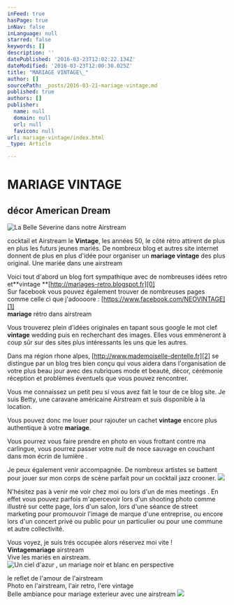 ```yaml
---
inFeed: true
hasPage: true
inNav: false
inLanguage: null
starred: false
keywords: []
description: ''
datePublished: '2016-03-23T12:02:22.134Z'
dateModified: '2016-03-23T12:00:30.025Z'
title: "MARIAGE VINTAGE\_"
author: []
sourcePath: _posts/2016-03-21-mariage-vintage.md
published: true
authors: []
publisher:
  name: null
  domain: null
  url: null
  favicon: null
url: mariage-vintage/index.html
_type: Article

---
```

# MARIAGE VINTAGE 

## décor American Dream
![La Belle Séverine dans notre Airstream](https://the-grid-user-content.s3-us-west-2.amazonaws.com/27551ae3-1cf7-4b6f-88e9-58cc03442e5d.jpg)

cocktail et Airstream le **Vintage**, les années 50, le côté rétro attirent de plus en plus les futurs jeunes mariés. De nombreux blog et autres site internet donnent de plus en plus d'idée pour organiser  un **mariage vintage** des plus original. Une mariée dans une airstream

Voici tout d'abord un blog fort sympathique avec de nombreuses idées retro et**vintage **[http://mariages-retro.blogspot.fr][0]  
Sur facebook vous pouvez également trouver de nombreuses pages comme celle ci que j'adoooore : [https://www.facebook.com/NEOVINTAGE][1]  
**mariage** rétro dans airstream

Vous trouverez plein d'idées originales en tapant sous google le mot clef **vintage** wedding puis en recherchant des images. Elles vous emmèneront à coup sûr sur des sites plus intéressants les uns que les autres.

Dans ma région rhone alpes, [http://www.mademoiselle-dentelle.fr][2] se distingue par un blog tres bien conçu qui vous aidera dans l'organisation de votre plus beau jour avec des rubriques mode et beauté, décor, cérémonie réception et problèmes éventuels que vous pouvez rencontrer.

Vous me connaissez un petit peu si vous avez fait le tour de ce blog site. Je suis Betty, une caravane américaine Airstream et suis disponible à la location. 

Vous pouvez donc me louer pour rajouter un cachet **vintage** encore plus authentique à votre **mariage**. 

Vous pourrez vous faire prendre en photo en vous frottant contre ma carlingue, vous pourrez passer votre nuit de noce sauvage en couchant dans mon écrin de lumière . 

Je peux également venir accompagnée. De nombreux artistes se battent pour jouer sur mon corps de scène parfait pour un cocktail jazz crooner.
![](https://the-grid-user-content.s3-us-west-2.amazonaws.com/b63a2caa-bce0-4334-9e01-8f1c11fa7a14.jpg)

N'hésitez pas à venir me voir chez moi ou lors d'un de mes meetings . En effet vous pouvez parfois m'apercevoir lors d'un shooting photo comme illustré sur cette page, lors d'un salon, lors d'une séance de street marketing pour promouvoir l'image de marque d'une entreprise, ou encore lors d'un concert privé ou public pour un particulier ou pour une commune et autre collectivité.

Vous voyez, je suis trés occupée alors réservez moi vite !  
**Vintagemariage** airstream  
Vive les mariés en airstream.
![Un ciel d'azur  , un mariage noir et blanc en perspective](https://the-grid-user-content.s3-us-west-2.amazonaws.com/baced4e7-6d16-4dbe-bc8f-c183f8234de7.jpg)

le reflet de l'amour de l'airstream  
Photo en l'airstream, l'air retro, l'ere vintage  
Belle ambiance pour mariage exterieur avec une airstream
![](https://the-grid-user-content.s3-us-west-2.amazonaws.com/d548f9e8-4244-405d-8559-45cddb3fe317.jpg)

[0]: http://mariages-retro.blogspot.fr/
[1]: https://www.facebook.com/NEOVINTAGE
[2]: http://www.mademoiselle-dentelle.fr/